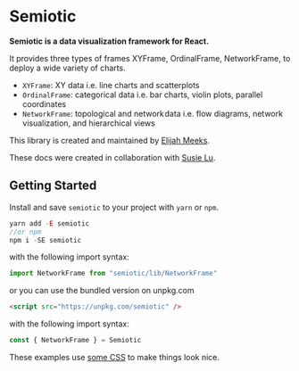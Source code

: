 # Semiotic

**Semiotic is a data visualization framework for React.**

It provides three types of frames XYFrame, OrdinalFrame, NetworkFrame, to deploy a wide variety of charts.

- `XYFrame`: XY data i.e. line charts and scatterplots
- `OrdinalFrame`: categorical data i.e. bar charts, violin plots, parallel coordinates
- `NetworkFrame`: topological and network data i.e. flow diagrams, network visualization, and hierarchical views

This library is created and maintained by [Elijah Meeks](https://twitter.com/Elijah_Meeks).

These docs were created in collaboration with [Susie Lu](https://twitter.com/DataToViz).

## Getting Started

Install and save `semiotic` to your project with `yarn` or `npm`.

```js
yarn add -E semiotic
//or npm
npm i -SE semiotic
```

with the following import syntax:

```js
import NetworkFrame from "semiotic/lib/NetworkFrame"
```

or you can use the bundled version on unpkg.com

```html
<script src="https://unpkg.com/semiotic" />
```

with the following import syntax:

```js
const { NetworkFrame } = Semiotic
```

These examples use [some CSS](https://github.com/nteract/semiotic-docs/blob/master/public/semiotic.css) to make things look nice.

